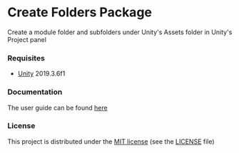 # Create Folders Package
Create a module folder and subfolders under Unity's Assets folder in Unity's Project panel

### Requisites

* [Unity](www.unity3d.com) 2019.3.6f1

### Documentation
The user guide can be found [here](Documentation/UserGuide.md)

### License

This project is distributed under the [MIT license](https://en.wikipedia.org/wiki/MIT_License) (see the [LICENSE](./LICENSE) file)